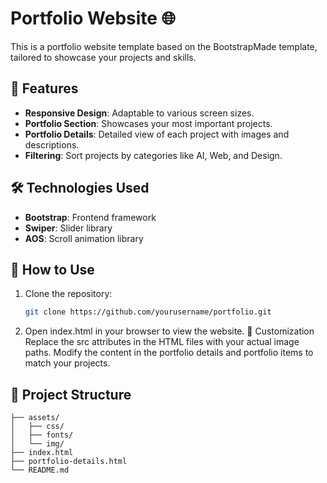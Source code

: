 # Portfolio Website 🌐

This is a portfolio website template based on the BootstrapMade template, tailored to showcase your projects and skills.

## 🚀 Features

- **Responsive Design**: Adaptable to various screen sizes.
- **Portfolio Section**: Showcases your most important projects.
- **Portfolio Details**: Detailed view of each project with images and descriptions.
- **Filtering**: Sort projects by categories like AI, Web, and Design.
## 🛠️ Technologies Used

- **Bootstrap**: Frontend framework
- **Swiper**: Slider library
- **AOS**: Scroll animation library

## 📝 How to Use

1. Clone the repository:
   ```bash
   git clone https://github.com/yourusername/portfolio.git

2. Open index.html in your browser to view the website.
📝 Customization
Replace the src attributes in the HTML files with your actual image paths.
Modify the content in the portfolio details and portfolio items to match your projects.
## 📂 Project Structure

```plaintext
├── assets/
│   ├── css/
│   ├── fonts/
│   └── img/
├── index.html
├── portfolio-details.html
└── README.md

